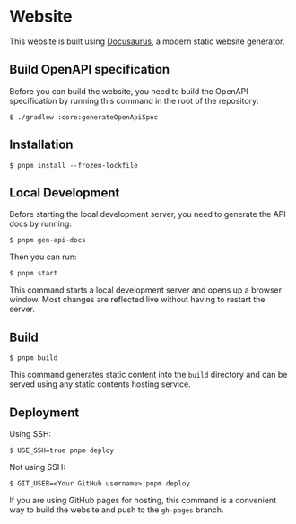 # Website

This website is built using [Docusaurus](https://docusaurus.io/), a modern static website generator.

## Build OpenAPI specification

Before you can build the website, you need to build the OpenAPI specification by running this command in the root of the repository:

```
$ ./gradlew :core:generateOpenApiSpec
```

## Installation

```
$ pnpm install --frozen-lockfile
```

## Local Development

Before starting the local development server, you need to generate the API docs by running:

```
$ pnpm gen-api-docs
```

Then you can run:

```
$ pnpm start
```

This command starts a local development server and opens up a browser window. Most changes are reflected live without having to restart the server.

## Build

```
$ pnpm build
```

This command generates static content into the `build` directory and can be served using any static contents hosting service.

## Deployment

Using SSH:

```
$ USE_SSH=true pnpm deploy
```

Not using SSH:

```
$ GIT_USER=<Your GitHub username> pnpm deploy
```

If you are using GitHub pages for hosting, this command is a convenient way to build the website and push to the `gh-pages` branch.
